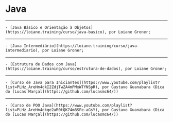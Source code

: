  # Java

---

    - [Java Básico e Orientação à Objetos](https://loiane.training/curso/java-basico), por Loiane Groner;

---

    - [Java Intermediário](https://loiane.training/curso/java-intermediario), por Loiane Groner;

---

    - [Estrutura de Dados com Java](https://loiane.training/curso/estrutura-de-dados), por Loiane Groner;

---

    - [Curso de Java para Iniciantes](https://www.youtube.com/playlist?list=PLHz_AreHm4dkI2ZdjTwZA4mPMxWTfNSpR), por Gustavo Guanabara (Dica do [Lucas Marçal](https://github.com/lucasmc64/))

---

    - [Curso de POO Java](https://www.youtube.com/playlist?list=PLHz_AreHm4dkqe2aR0tQK74m8SFe-aGsY), por Gustavo Guanabara (Dica do [Lucas Marçal](https://github.com/lucasmc64/))
  